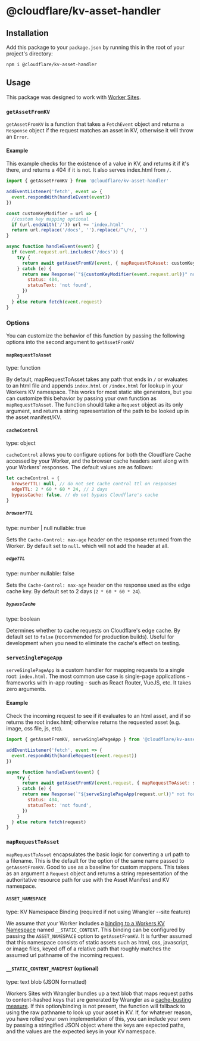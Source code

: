# @cloudflare/kv-asset-handler

## Installation

Add this package to your `package.json` by running this in the root of your
project's directory:

```
npm i @cloudflare/kv-asset-handler
```

## Usage

This package was designed to work with [Worker Sites](TODO:link-marketing-page).

### `getAssetFromKV`

`getAssetFromKV` is a function that takes a `FetchEvent` object and returns a `Response` object if the request matches an asset in KV, otherwise it will throw an `Error`.


#### Example

This example checks for the existence of a value in KV, and returns it if it's there, and returns a 404 if it is not. It also serves index.html from `/`.

```js
import { getAssetFromKV } from '@cloudflare/kv-asset-handler'

addEventListener('fetch', event => {
  event.respondWith(handleEvent(event))
})

const customKeyModifier = url => {
  //custom key mapping optional
  if (url.endsWith('/')) url += 'index.html'
  return url.replace('/docs', '').replace(/^\/+/, '')
}

async function handleEvent(event) {
  if (event.request.url.includes('/docs')) {
    try {
      return await getAssetFromKV(event, { mapRequestToAsset: customKeyModifier })
    } catch (e) {
      return new Response(`"${customKeyModifier(event.request.url)}" not found`, {
        status: 404,
        statusText: 'not found',
      })
    }
  } else return fetch(event.request)
}
```

### Options

You can customize the behavior of this function by passing the following options into the second argument to `getAssetFromKV`


#### `mapRequestToAsset`

type: function

By default, mapRequestToAsset takes any path that ends in `/` or evaluates to an html file and appends `index.html` or `/index.html` for lookup in your Workers KV namespace. This works for most static site generators, but you can customize this behavior by passing your own function as `mapRequestToAsset`. The function should take a `Request` object as its only argument, and return a string representation of the path to be looked up in the asset manifest/KV.

#### `cacheControl`

type: object

`cacheControl` allows you to configure options for both the Cloudflare Cache accessed by your Worker, and the browser cache headers sent along with your Workers' responses. The default values are as follows:

```javascript
let cacheControl = {
  browserTTL: null, // do not set cache control ttl on responses
  edgeTTL: 2 * 60 * 60 * 24, // 2 days
  bypassCache: false, // do not bypass Cloudflare's cache
}
```

##### `browserTTL`

type: number | null
nullable: true

Sets the `Cache-Control: max-age` header on the response returned from the Worker. By default set to `null`. which will not add the header at all.

##### `edgeTTL`

type: number
nullable: false

Sets the `Cache-Control: max-age` header on the response used as the edge cache key. By default set to 2 days (`2 * 60 * 60 * 24`).

##### `bypassCache`

type: boolean

Determines whether to cache requests on Cloudflare's edge cache. By default set to `false` (recommended for production builds). Useful for development when you need to eliminate the cache's effect on testing.

### `serveSinglePageApp`

`serveSinglePageApp` is a custom handler for mapping requests to a single root: `index.html`. The most common use case is single-page applications - frameworks with in-app routing - such as React Router, VueJS, etc. It takes zero arguments.

#### Example

Check the incoming request to see if it evaluates to an html asset, and if so returns the root index.html; otherwise returns the requested asset (e.g. image, css file, js, etc).

```js
import { getAssetFromKV, serveSinglePageApp } from '@cloudflare/kv-asset-handler'

addEventListener('fetch', event => {
  event.respondWith(handleRequest(event.request))
})

async function handleEvent(event) {
    try {
      return await getAssetFromKV(event.request, { mapRequestToAsset: serveSinglePageApp })
    } catch (e) {
      return new Response(`"${serveSinglePageApp(request.url)}" not found`, {
        status: 404,
        statusText: 'not found',
      })
    }
  } else return fetch(request)
}
```

### `mapRequestToAsset`

`mapRequestToAsset` encapsulates the basic logic for converting a url path to a filename. This is the default for the option of the same name passed to `getAssetFromKV`. Good to use as a baseline for custom mappers. This takes as an argument a `Request` object and returns a string representation of the authoritative resource path for use with the Asset Manifest and KV namespace.

#### `ASSET_NAMESPACE`

type: KV Namespace Binding (required if not using Wrangler --site feature)

We assume that your Worker includes a [binding to a Workers KV Namespace](TODO:link-documentation) named `__STATIC_CONTENT`. This binding can be configured by passing the `ASSET_NAMESPACE` option to `getAssetFromKV`. It is further assumed that this namespace consists of static assets such as html, css, javascript, or image files, keyed off of a relative path that roughly matches the assumed url pathname of the incoming request.

#### `__STATIC_CONTENT_MANIFEST` (optional)

type: text blob (JSON formatted)

Workers Sites with Wrangler bundles up a text blob that maps request paths to content-hashed keys that are generated by Wrangler as a [cache-busting measure](TODO:link-sites-blog-post). If this option/binding is not present, the function will fallback to using the raw pathname to look up your asset in KV. If, for whatever reason, you have rolled your own implementation of this, you can include your own by passing a stringified JSON object where the keys are expected paths, and the values are the expected keys in your KV namespace.